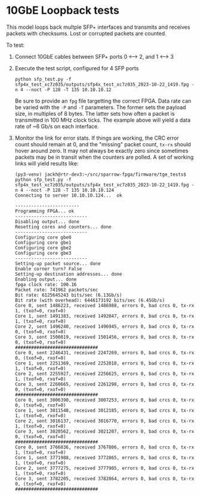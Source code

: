 # 10GbE Loopback tests

This model loops back multple SFP+ interfaces and transmits and receives packets with checksums.
Lost or corrupted packets are counted.

To test:

 1. Connect 10GbE cables between SFP+ ports 0 <--> 2, and 1 <--> 3
 2. Execute the test script, configured for 4 SFP ports

    ```
    python sfp_test.py -f sfp4x_test_xc7z035/outputs/sfp4x_test_xc7z035_2023-10-22_1419.fpg -n 4 --noct -P 128 -T 135 10.10.10.12
    ```

    Be sure to provide an `fpg` file targetting the correct FPGA.
    Data rate can be varied with the `-P` and `-T` parameters.
    The former sets the payload size, in multiples of 8 bytes.
    The latter sets how often a packet is transmitted in 100 MHz clock ticks.
    The example above will yield a data rate of ~6 Gb/s on each interface.

 3. Monitor the link for error stats. If things are working, the CRC error count should remain at 0, and the "missing" packet count,
    `tx-rx` should hover around zero. It may not always be exactly zero since sometimes packets may be in transit when the counters are polled.
    A set of working links will yield results like:

    ```
    (py3-venv) jackh@rtr-dev3:~/src/sparrow-fpga/firmware/tge_tests$ python sfp_test.py -f sfp4x_test_xc7z035/outputs/sfp4x_test_xc7z035_2023-10-22_1419.fpg -n 4 --noct -P 128 -T 135 10.10.10.124
    Connecting to server 10.10.10.124...  ok
    
    ------------------------
    Programming FPGA... ok
    ---------------------------
    Disabling output... done
    Resetting cores and counters... done
    ---------------------------
    Configuring core gbe0
    Configuring core gbe1
    Configuring core gbe2
    Configuring core gbe3
    ---------------------------
    Setting-up packet source... done
    Enable corner turn? False
    Setting-up destination addresses... done
    Enabling output... done
    fpga clock rate: 100.16
    Packet rate: 741962 packets/sec
    Bit rate: 6125645243 bits/sec (6.13Gb/s)
    Bit rate (with overhead): 6446173192 bits/sec (6.45Gb/s)
    Core 0, sent 1486223, received 1486988, errors 0, bad crcs 0, tx-rx 1, (txof=0, rxof=0)
    Core 1, sent 1491383, received 1492047, errors 0, bad crcs 0, tx-rx 1, (txof=0, rxof=0)
    Core 2, sent 1496240, received 1496945, errors 0, bad crcs 0, tx-rx 0, (txof=0, rxof=0)
    Core 3, sent 1500819, received 1501456, errors 0, bad crcs 0, tx-rx 0, (txof=0, rxof=0)
    ###############################
    Core 0, sent 2246431, received 2247269, errors 0, bad crcs 0, tx-rx 0, (txof=0, rxof=0)
    Core 1, sent 2251369, received 2252018, errors 0, bad crcs 0, tx-rx 1, (txof=0, rxof=0)
    Core 2, sent 2255927, received 2256625, errors 0, bad crcs 0, tx-rx 1, (txof=0, rxof=0)
    Core 3, sent 2260665, received 2261298, errors 0, bad crcs 0, tx-rx 0, (txof=0, rxof=0)
    ###############################
    Core 0, sent 3006390, received 3007253, errors 0, bad crcs 0, tx-rx 0, (txof=0, rxof=0)
    Core 1, sent 3011548, received 3012185, errors 0, bad crcs 0, tx-rx 1, (txof=0, rxof=0)
    Core 2, sent 3016137, received 3016770, errors 0, bad crcs 0, tx-rx 1, (txof=0, rxof=0)
    Core 3, sent 3020562, received 3021207, errors 0, bad crcs 0, tx-rx 0, (txof=0, rxof=0)
    ###############################
    Core 0, sent 3766836, received 3767806, errors 0, bad crcs 0, tx-rx 1, (txof=0, rxof=0)
    Core 1, sent 3771988, received 3772865, errors 0, bad crcs 0, tx-rx 1, (txof=0, rxof=0)
    Core 2, sent 3777275, received 3777905, errors 0, bad crcs 0, tx-rx 1, (txof=0, rxof=0)
    Core 3, sent 3782205, received 3782864, errors 0, bad crcs 0, tx-rx 0, (txof=0, rxof=0)
    ###############################

    ```
  
